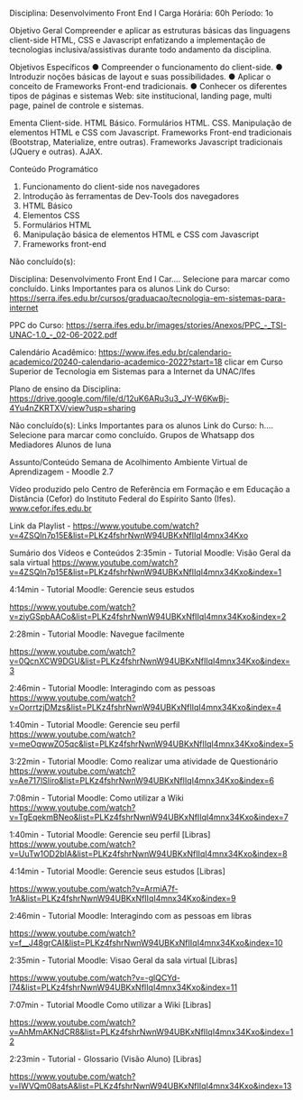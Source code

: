 Disciplina: Desenvolvimento Front End I
Carga Horária: 60h Período: 1o

Objetivo Geral
Compreender e aplicar as estruturas básicas das linguagens client-side HTML, CSS e
Javascript enfatizando a implementação de tecnologias inclusiva/assistivas durante todo andamento
da disciplina.

Objetivos Específicos
● Compreender o funcionamento do client-side.
● Introduzir noções básicas de layout e suas possibilidades.
● Aplicar o conceito de Frameworks Front-end tradicionais.
● Conhecer os diferentes tipos de páginas e sistemas Web: site institucional, landing page, multi
page, painel de controle e sistemas.

Ementa
Client-side. HTML Básico. Formulários HTML. CSS. Manipulação de elementos HTML e CSS
com Javascript. Frameworks Front-end tradicionais (Bootstrap, Materialize, entre outras).
Frameworks Javascript tradicionais (JQuery e outras). AJAX.

Conteúdo Programático
1. Funcionamento do client-side nos navegadores
2. Introdução às ferramentas de Dev-Tools dos navegadores
3. HTML Básico
4. Elementos CSS
5. Formulários HTML
6. Manipulação básica de elementos HTML e CSS com Javascript
7. Frameworks front-end

Não concluído(s): 


Disciplina: Desenvolvimento Front End I
Car.... Selecione para marcar como concluído.
Links Importantes para os alunos
Link do Curso: https://serra.ifes.edu.br/cursos/graduacao/tecnologia-em-sistemas-para-internet

PPC do Curso: https://serra.ifes.edu.br/images/stories/Anexos/PPC_-_TSI-UNAC-1.0_-_02-06-2022.pdf

Calendário Acadêmico: https://www.ifes.edu.br/calendario-academico/20240-calendario-academico-2022?start=18 clicar em Curso Superior de Tecnologia em Sistemas para a Internet da UNAC/Ifes

Plano de ensino da Disciplina: https://drive.google.com/file/d/12uK6ARu3u3_JY-W6KwBj-4Yu4nZKRTXV/view?usp=sharing

Não concluído(s): Links Importantes para os alunos
Link do Curso: h.... Selecione para marcar como concluído.
Grupos de Whatsapp dos Mediadores 
Alunos de Iuna


Assunto/Conteúdo
Semana de Acolhimento
Ambiente Virtual de Aprendizagem - Moodle 2.7

Vídeo produzido pelo Centro de Referência em Formação e em Educação a Distância (Cefor) do Instituto Federal do Espírito Santo (Ifes). www.cefor.ifes.edu.br

Link da Playlist - https://www.youtube.com/watch?v=4ZSQIn7p15E&list=PLKz4fshrNwnW94UBKxNfIIqI4mnx34Kxo

Sumário dos Vídeos e Conteúdos
2:35min - Tutorial Moodle: Visão Geral da sala virtual
https://www.youtube.com/watch?v=4ZSQIn7p15E&list=PLKz4fshrNwnW94UBKxNfIIqI4mnx34Kxo&index=1

4:14min - Tutorial Moodle: Gerencie seus estudos

https://www.youtube.com/watch?v=ziyGSpbAACo&list=PLKz4fshrNwnW94UBKxNfIIqI4mnx34Kxo&index=2

2:28min - Tutorial Moodle: Navegue facilmente

https://www.youtube.com/watch?v=0QcnXCW9DGU&list=PLKz4fshrNwnW94UBKxNfIIqI4mnx34Kxo&index=3

2:46min - Tutorial Moodle: Interagindo com as pessoas
https://www.youtube.com/watch?v=OorrtzjDMzs&list=PLKz4fshrNwnW94UBKxNfIIqI4mnx34Kxo&index=4

1:40min - Tutorial Moodle: Gerencie seu perfil
https://www.youtube.com/watch?v=meOqwwZO5qc&list=PLKz4fshrNwnW94UBKxNfIIqI4mnx34Kxo&index=5

3:22min - Tutorial Moodle: Como realizar uma atividade de Questionário
https://www.youtube.com/watch?v=Ae717lSliro&list=PLKz4fshrNwnW94UBKxNfIIqI4mnx34Kxo&index=6

7:08min - Tutorial Moodle: Como utilizar a Wiki
https://www.youtube.com/watch?v=TgEqekmBNeo&list=PLKz4fshrNwnW94UBKxNfIIqI4mnx34Kxo&index=7

1:40min - Tutorial Moodle: Gerencie seu perfil [Libras]
https://www.youtube.com/watch?v=UuTw1OD2bIA&list=PLKz4fshrNwnW94UBKxNfIIqI4mnx34Kxo&index=8

4:14min - Tutorial Moodle: Gerencie seus estudos [Libras]

https://www.youtube.com/watch?v=ArmiA7f-1rA&list=PLKz4fshrNwnW94UBKxNfIIqI4mnx34Kxo&index=9

2:46min - Tutorial Moodle: Interagindo com as pessoas em libras

https://www.youtube.com/watch?v=f__J48grCAI&list=PLKz4fshrNwnW94UBKxNfIIqI4mnx34Kxo&index=10

2:35min - Tutorial Moodle: Visao Geral da sala virtual [Libras]

https://www.youtube.com/watch?v=-glQCYd-l74&list=PLKz4fshrNwnW94UBKxNfIIqI4mnx34Kxo&index=11

7:07min - Tutorial Moodle Como utilizar a Wiki [Libras]

https://www.youtube.com/watch?v=AhMmAKNdCR8&list=PLKz4fshrNwnW94UBKxNfIIqI4mnx34Kxo&index=12

2:23min - Tutorial - Glossario (Visão Aluno) [Libras]

https://www.youtube.com/watch?v=IWVQm08atsA&list=PLKz4fshrNwnW94UBKxNfIIqI4mnx34Kxo&index=13
